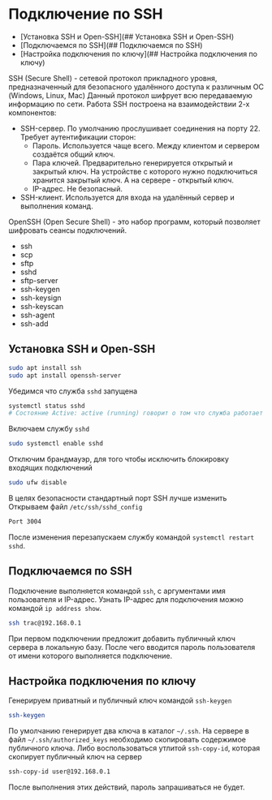 # Подключение по SSH
- [Установка SSH и Open-SSH](## Установка SSH и Open-SSH)
- [Подключаемся по SSH](## Подключаемся по SSH)
- [Настройка подключения по ключу](## Настройка подключения по ключу)

SSH (Secure Shell) - сетевой протокол прикладного уровня, предназначенный для безопасного 
удалённого доступа к различным ОС (Windows, Linux, Mac)
Данный протокол шифрует всю передаваемую информацию по сети.
Работа SSH построена на взаимодействии 2-х компонентов:
- SSH-сервер.
  По умолчанию прослушивает соединения на порту 22.
  Требует аутентификации сторон:
    - Пароль.
      Используется чаще всего. Между клиентом и сервером создаётся общий ключ.
    - Пара ключей.
      Предварительно генерируется открытый и закрытый ключ.
      На устройстве с которого нужно подключиться хранится закрытый ключ.
      А на сервере - открытый ключ.
    - IP-адрес.
      Не безопасный.
- SSH-клиент.
  Используется для входа на удалённый сервер и выполнения команд.

OpenSSH (Open Secure Shell) - это набор программ, который позволяет шифровать сеансы подключений.
- ssh
- scp
- sftp
- sshd
- sftp-server
- ssh-keygen
- ssh-keysign
- ssh-keyscan
- ssh-agent
- ssh-add

## Установка SSH и Open-SSH
```bash
sudo apt install ssh
sudo apt install openssh-server
```
Убедимся что служба `sshd` запущена
```bash
systemctl status sshd
# Состояние Active: active (running) говорит о том что служба работает
```
Включаем службу `sshd`
```bash
sudo systemctl enable sshd
```
Отключим брандмауэр, для того чтобы исключить блокировку входящих подключений
```bash
sudo ufw disable
```
В целях безопасности стандартный порт SSH лучше изменить
Открываем файл `/etc/ssh/sshd_config`
```bash
Port 3004
```
После изменения перезапускаем службу командой `systemctl restart sshd`.

## Подключаемся по SSH
Подключение выполняется командой `ssh`, с аргументами имя пользователя и IP-адрес.
Узнать IP-адрес для подключения можно командой `ip address show`.
```bash
ssh trac@192.168.0.1
```
При первом подключении предложит добавить публичный ключ сервера в локальную базу.
После чего вводится пароль пользователя от имени которого выполняется подключение.

## Настройка подключения по ключу
Генерируем приватный и публичный ключ командой `ssh-keygen`
```bash
ssh-keygen
```
По умолчанию генерирует два ключа в каталог `~/.ssh`.
На сервере в файл `~/.ssh/authorized_keys` необходимо скопировать содержимое публичного ключа.
Либо воспользоваться утлитой `ssh-copy-id`, которая скопирует публичный ключ на сервер
```bash
ssh-copy-id user@192.168.0.1
```
После выполнения этих действий, пароль запрашиваться не будет.
